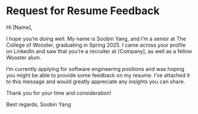 # Request for Resume Feedback

Hi [Name],

I hope you’re doing well. My name is Soobin Yang, and I’m a senior at The College of Wooster, graduating in Spring 2025. I came across your profile on LinkedIn and saw that you’re a recruiter at [Company], as well as a fellow Wooster alum.

I’m currently applying for software engineering positions and was hoping you might be able to provide some feedback on my resume. I’ve attached it to this message and would greatly appreciate any insights you can share.

Thank you for your time and consideration!

Best regards,
Soobin Yang
